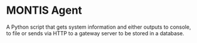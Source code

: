 # MONTIS Agent

A Python script that gets system information and either outputs to console, to file or sends via HTTP to a gateway server to be stored in a database.
